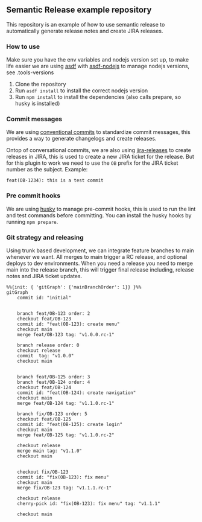 ## Semantic Release example repository

This repository is an example of how to use semantic release to automatically generate release notes and create JIRA releases.

### How to use

Make sure you have the env variables and nodejs version set up, to make life easier we are using [asdf](https://asdf-vm.com/) with [asdf-nodejs](https://github.com/asdf-vm/asdf-nodejs) to manage nodejs versions, see .tools-versions

1. Clone the repository
2. Run `asdf install` to install the correct nodejs version
3. Run `npm install` to install the dependencies (also calls prepare, so husky is installed)

### Commit messages

We are using [conventional commits](https://conventionalcommits.org/) to standardize commit messages, this provides a way to generate changelogs and create releases.

Ontop of conversational commits, we are also using [jira-releases](https://github.com/cycjimmy/semantic-release-jira-releases) to create releases in JIRA, this is used to create a new JIRA ticket for the release. But for this plugin to work we need to use the `OB` prefix for the JIRA ticket number as the subject. Example:

```
feat(OB-1234): this is a test commit
```
### Pre commit hooks

We are using [husky](https://github.com/typicode/husky) to manage pre-commit hooks, this is used to run the lint and test commands before committing. You can install the husky hooks by running `npm prepare`.

### Git strategy and releasing

Using trunk based development, we can integrate feature branches to main whenever we want. All merges to main trigger a RC release, and optional deploys to dev environments.
When you need a release you need to merge main into the release branch, this will trigger final release including, release notes and JIRA ticket updates.

```mermaid
%%{init: { 'gitGraph': {'mainBranchOrder': 1}} }%%
gitGraph
    commit id: "initial"


    branch feat/OB-123 order: 2
    checkout feat/OB-123
    commit id: "feat(OB-123): create menu"
    checkout main
    merge feat/OB-123 tag: "v1.0.0.rc-1"

    branch release order: 0
    checkout release
    commit  tag: "v1.0.0"
    checkout main


    branch feat/OB-125 order: 3
    branch feat/OB-124 order: 4
    checkout feat/OB-124
    commit id: "feat(OB-124): create navigation"
    checkout main
    merge feat/OB-124 tag: "v1.1.0.rc-1"

    branch fix/OB-123 order: 5
    checkout feat/OB-125
    commit id: "feat(OB-125): create login"
    checkout main
    merge feat/OB-125 tag: "v1.1.0.rc-2"

    checkout release
    merge main tag: "v1.1.0"
    checkout main


    checkout fix/OB-123
    commit id: "fix(OB-123): fix menu"
    checkout main
    merge fix/OB-123 tag: "v1.1.1.rc-1"

    checkout release
    cherry-pick id: "fix(OB-123): fix menu" tag: "v1.1.1"

    checkout main

```




